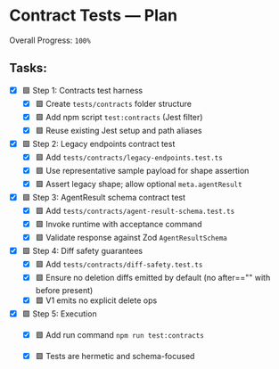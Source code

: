 # Contract Tests — Plan

Overall Progress: `100%`

## Tasks:

- [x] 🟩 Step 1: Contracts test harness
  - [x] 🟩 Create `tests/contracts` folder structure
  - [x] 🟩 Add npm script `test:contracts` (Jest filter)
  - [x] 🟩 Reuse existing Jest setup and path aliases

- [x] 🟩 Step 2: Legacy endpoints contract test
  - [x] 🟩 Add `tests/contracts/legacy-endpoints.test.ts`
  - [x] 🟩 Use representative sample payload for shape assertion
  - [x] 🟩 Assert legacy shape; allow optional `meta.agentResult`

- [x] 🟩 Step 3: AgentResult schema contract test
  - [x] 🟩 Add `tests/contracts/agent-result-schema.test.ts`
  - [x] 🟩 Invoke runtime with acceptance command
  - [x] 🟩 Validate response against Zod `AgentResultSchema`

- [x] 🟩 Step 4: Diff safety guarantees
  - [x] 🟩 Add `tests/contracts/diff-safety.test.ts`
  - [x] 🟩 Ensure no deletion diffs emitted by default (no after=="" with before present)
  - [x] 🟩 V1 emits no explicit delete ops

- [x] 🟩 Step 5: Execution
  - [x] 🟩 Add run command `npm run test:contracts`
  - [x] 🟩 Tests are hermetic and schema-focused

